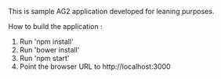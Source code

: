 This is sample AG2 application developed for leaning purposes.

How to build the application :

1. Run 'npm install'
2. Run 'bower install'
3. Run 'npm start'
4. Point the browser URL to http://localhost:3000

   